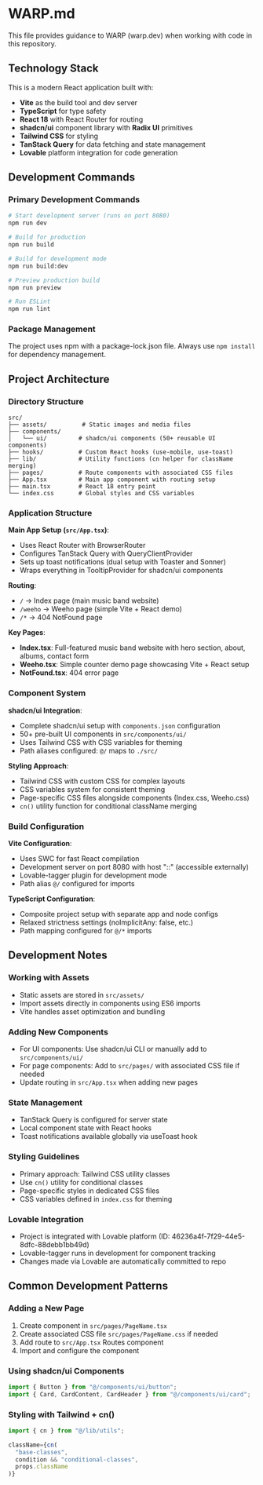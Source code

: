 # WARP.md

This file provides guidance to WARP (warp.dev) when working with code in this repository.

## Technology Stack

This is a modern React application built with:
- **Vite** as the build tool and dev server
- **TypeScript** for type safety
- **React 18** with React Router for routing
- **shadcn/ui** component library with **Radix UI** primitives
- **Tailwind CSS** for styling
- **TanStack Query** for data fetching and state management
- **Lovable** platform integration for code generation

## Development Commands

### Primary Development Commands
```bash
# Start development server (runs on port 8080)
npm run dev

# Build for production
npm run build

# Build for development mode
npm run build:dev

# Preview production build
npm run preview

# Run ESLint
npm run lint
```

### Package Management
The project uses npm with a package-lock.json file. Always use `npm install` for dependency management.

## Project Architecture

### Directory Structure
```
src/
├── assets/          # Static images and media files
├── components/      
│   └── ui/         # shadcn/ui components (50+ reusable UI components)
├── hooks/          # Custom React hooks (use-mobile, use-toast)
├── lib/            # Utility functions (cn helper for className merging)
├── pages/          # Route components with associated CSS files
├── App.tsx         # Main app component with routing setup
├── main.tsx        # React 18 entry point
└── index.css       # Global styles and CSS variables
```

### Application Structure

**Main App Setup (`src/App.tsx`)**:
- Uses React Router with BrowserRouter
- Configures TanStack Query with QueryClientProvider
- Sets up toast notifications (dual setup with Toaster and Sonner)
- Wraps everything in TooltipProvider for shadcn/ui components

**Routing**:
- `/` → Index page (main music band website)
- `/weeho` → Weeho page (simple Vite + React demo)
- `/*` → 404 NotFound page

**Key Pages**:
- **Index.tsx**: Full-featured music band website with hero section, about, albums, contact form
- **Weeho.tsx**: Simple counter demo page showcasing Vite + React setup
- **NotFound.tsx**: 404 error page

### Component System

**shadcn/ui Integration**:
- Complete shadcn/ui setup with `components.json` configuration
- 50+ pre-built UI components in `src/components/ui/`
- Uses Tailwind CSS with CSS variables for theming
- Path aliases configured: `@/` maps to `./src/`

**Styling Approach**:
- Tailwind CSS with custom CSS for complex layouts
- CSS variables system for consistent theming
- Page-specific CSS files alongside components (Index.css, Weeho.css)
- `cn()` utility function for conditional className merging

### Build Configuration

**Vite Configuration**:
- Uses SWC for fast React compilation
- Development server on port 8080 with host "::" (accessible externally)
- Lovable-tagger plugin for development mode
- Path alias `@/` configured for imports

**TypeScript Configuration**:
- Composite project setup with separate app and node configs
- Relaxed strictness settings (noImplicitAny: false, etc.)
- Path mapping configured for `@/*` imports

## Development Notes

### Working with Assets
- Static assets are stored in `src/assets/`
- Import assets directly in components using ES6 imports
- Vite handles asset optimization and bundling

### Adding New Components
- For UI components: Use shadcn/ui CLI or manually add to `src/components/ui/`
- For page components: Add to `src/pages/` with associated CSS file if needed
- Update routing in `src/App.tsx` when adding new pages

### State Management
- TanStack Query is configured for server state
- Local component state with React hooks
- Toast notifications available globally via useToast hook

### Styling Guidelines
- Primary approach: Tailwind CSS utility classes
- Use `cn()` utility for conditional classes
- Page-specific styles in dedicated CSS files
- CSS variables defined in `index.css` for theming

### Lovable Integration
- Project is integrated with Lovable platform (ID: 46236a4f-7f29-44e5-8dfc-88debb1bb49d)
- Lovable-tagger runs in development for component tracking
- Changes made via Lovable are automatically committed to repo

## Common Development Patterns

### Adding a New Page
1. Create component in `src/pages/PageName.tsx`
2. Create associated CSS file `src/pages/PageName.css` if needed
3. Add route to `src/App.tsx` Routes component
4. Import and configure the component

### Using shadcn/ui Components
```typescript
import { Button } from "@/components/ui/button";
import { Card, CardContent, CardHeader } from "@/components/ui/card";
```

### Styling with Tailwind + cn()
```typescript
import { cn } from "@/lib/utils";

className={cn(
  "base-classes",
  condition && "conditional-classes",
  props.className
)}
```